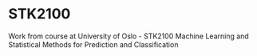 # STK2100
Work from course at University of Oslo - STK2100 Machine Learning and Statistical Methods for Prediction and Classification
